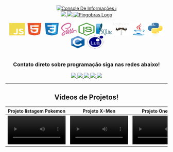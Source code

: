 <div align="center">
<a href="https://pingobras.glitch.me">
 <img src="https://readme-typing-svg.demolab.com?font=Monoton&weight=800&duration=2000&pause=1000&color=CC00FF&background=000000&center=verdadeiro&vCenter=verdadeiro&multiline=true&repeat=verdadeiro&width=550&height=200&lines=Bem-vindo+ao+perfil+de+LUIS+DAS+ARTIMANHAS!+%F0%9F%98%81;Sou+um+desenvolvedor+de+jogos.;Experi%C3%AAncia+como+t%C3%A9cnico+de+inform%C3%A1tica%2C;Montagem+e+manuten%C3%A7%C3%A3o+de+computadores%2C+e+redes.;Estou+sempre+em+busca+de+desafios+e+oportunidades.;Vamos+explorar+o+mundo+da+tecnologia+juntos!+%F0%9F%9A%80%F0%9F%92%BB" alt="Console De Informações ℹ" />
</a>

 <div>
   <a href="https://github.com/LUISDASARTIMANHAS"> 
   <img width="55%"
    src="https://github-readme-stats.vercel.app/api/top-langs/?username=LUISDASARTIMANHAS&layout=compact&langs_count=10&theme=tokyonight"/>
    <img width="55%"
    src="https://github-readme-stats.vercel.app/api?username=LUISDASARTIMANHAS&show_icons=true&theme=tokyonight&include_all_commits=true&count_private=true"/>
    </a>
 
 <a href="https://pingobras.glitch.me" target="_blank">
    <img width="55%"
     src="https://cdn.glitch.global/b39d6a4a-0e14-4b41-930d-29d3ccd6c137/PINGOBRAS LOGO.png?v=1678209428960"    
     alt="Pingobras Logo"/>
    </a>

</div>
<div style="display: inline_block">
 <br>
  <img align="center" alt="Js" height="40" width="50" src="https://raw.githubusercontent.com/devicons/devicon/master/icons/javascript/javascript-plain.svg">
  <img align="center" alt="HTML" height="40" width="50" src="https://raw.githubusercontent.com/devicons/devicon/master/icons/html5/html5-original.svg">
  <img align="center" alt="CSS" height="40" width="50" src="https://raw.githubusercontent.com/devicons/devicon/master/icons/css3/css3-original.svg">
  <img align="center" alt="SASS" height="40" width="50" src="https://github.com/LUISDASARTIMANHAS/SASS-PROJECT/blob/main/src/assets/logo.svg">
  <img align="center" alt="Node JS" height="40" width="50" src="https://github.com/LUISDASARTIMANHAS/LUISDASARTIMANHAS/blob/main/src/assets/icons/nodejs-logo.png?raw=true">
 <img align="center" alt="SQLite" height="40" width="50" src="https://github.com/LUISDASARTIMANHAS/LUISDASARTIMANHAS/blob/main/src/assets/icons/sqlite370_banner.gif?raw=true">
  <img align="center" alt="handlebarsjs" height="40" width="50" src="https://github.com/LUISDASARTIMANHAS/LUISDASARTIMANHAS/blob/main/src/assets/icons/handlebars_logo.png?raw=true">
  <img align="center" alt="Java" height="40" width="50" src="https://raw.githubusercontent.com/LUISDASARTIMANHAS/LUISDASARTIMANHAS/d4b7a85761792aa799dc925c1ce6132358a3bd85/src/assets/icons/java-original.svg">
  <img align="center" alt="Phyton" height="40" width="50" src="https://raw.githubusercontent.com/LUISDASARTIMANHAS/LUISDASARTIMANHAS/d4b7a85761792aa799dc925c1ce6132358a3bd85/src/assets/icons/Python-logo-notext.svg">
  <img align="center" alt="Linguagem C" height="40" width="50" src="https://raw.githubusercontent.com/LUISDASARTIMANHAS/LUISDASARTIMANHAS/d4b7a85761792aa799dc925c1ce6132358a3bd85/src/assets/icons/c-original.svg">
  <img align="center" alt="Lua Programming" height="40" width="50" src="https://raw.githubusercontent.com/LUISDASARTIMANHAS/LUISDASARTIMANHAS/d4b7a85761792aa799dc925c1ce6132358a3bd85/src/assets/icons/lua-plain-wordmark.svg">
</div>
 
 <br>
 
  ### Contato direto sobre programação siga nas redes abaixo!
 
<div sync="785Ping"> 
 <a href="https://discord.gg/TUpNd6CQgg" target="_blank">
  <img src="https://img.shields.io/badge/Discord-7289DA?style=for-the-badge&logo=discord&logoColor=white" target="_blank">
 </a> 
 
  <a href = "mailto:luisaugustodesouza785@gmail.com">
   <img src="https://img.shields.io/badge/-Gmail-%23333?style=for-the-badge&logo=gmail&logoColor=white" target="_blank">
 </a>
 
 <a href="https://wa.me/5527995744791" target="_blank">
  <img src="https://static.whatsapp.net/rsrc.php/v3/yz/r/ujTY9i_Jhs1.png" target="_blank">
 </a> 
 
 <a href="https://www.instagram.com/luis_das_artimanhas/" target="_blank">
  <img src="https://static.cdninstagram.com/rsrc.php/v3/yI/r/VsNE-OHk_8a.png" target="_blank">
 </a> 
 
 <a href="https://www.ifes.edu.br/" target="_blank">
  <img src="https://ifes.edu.br/templates/padraogoverno01/favicon-32x32.png" >
 </a> 

</div>

***

 <div>
  
  ## Vídeos de Projetos!


  Projeto listagem Pokemon | Projeto X-Men | Projeto One Piece | Projeto Landing Page GTA
  :----------------------: | :-----------: | :---------------: | :-:
  <video src='https://github.com/LUISDASARTIMANHAS/LUISDASARTIMANHAS/assets/75493473/869cec13-fc95-4c48-92c8-291bddcfd209' width=180/> | <video src='https://github.com/LUISDASARTIMANHAS/LUISDASARTIMANHAS/assets/75493473/9c4da860-300d-4792-849e-b7045916f345' width=180/> | <video src='https://github.com/LUISDASARTIMANHAS/LUISDASARTIMANHAS/assets/75493473/f879a0a6-ab3a-4737-96c5-b4ad03bb0408' width=180/> | <video src='https://github.com/LUISDASARTIMANHAS/LUISDASARTIMANHAS/assets/75493473/090be9af-417b-4849-84b4-f7084ae8b899' width=180/>  
  
 </div>
</div>
